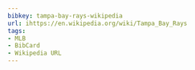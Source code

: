 ```yaml
---
bibkey: tampa-bay-rays-wikipedia
url: ihttps://en.wikipedia.org/wiki/Tampa_Bay_Rays
tags:
- MLB
- BibCard
- Wikipedia URL
---
```


